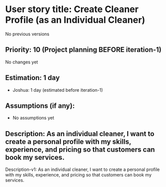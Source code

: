 # User story title: Create Cleaner Profile (as an Individual Cleaner)
No previous versions

## Priority: 10 (Project planning BEFORE iteration-1)
No changes yet

## Estimation: 1 day
* Joshua: 1 day (estimated before iteration-1)

## Assumptions (if any):
* No assumptions yet

## Description: As an individual cleaner, I want to create a personal profile with my skills, experience, and pricing so that customers can book my services.
Description-v1: As an individual cleaner, I want to create a personal profile with my skills, experience, and pricing so that customers can book my services.